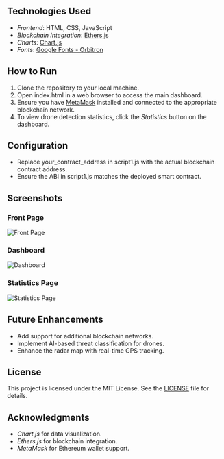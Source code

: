 ## Technologies Used

- *Frontend*: HTML, CSS, JavaScript
- *Blockchain Integration*: [Ethers.js](https://docs.ethers.io/)
- *Charts*: [Chart.js](https://www.chartjs.org/)
- *Fonts*: [Google Fonts - Orbitron](https://fonts.google.com/specimen/Orbitron)

## How to Run

1. Clone the repository to your local machine.
2. Open index.html in a web browser to access the main dashboard.
3. Ensure you have [MetaMask](https://metamask.io/) installed and connected to the appropriate blockchain network.
4. To view drone detection statistics, click the *Statistics* button on the dashboard.

## Configuration

- Replace your_contract_address in script1.js with the actual blockchain contract address.
- Ensure the ABI in script1.js matches the deployed smart contract.

## Screenshots

### Front Page
![Front Page](https://via.placeholder.com/800x400?text=Front+Page)

### Dashboard
![Dashboard](https://via.placeholder.com/800x400?text=Dashboard)

### Statistics Page
![Statistics Page](https://via.placeholder.com/800x400?text=Statistics+Page)

## Future Enhancements

- Add support for additional blockchain networks.
- Implement AI-based threat classification for drones.
- Enhance the radar map with real-time GPS tracking.

## License

This project is licensed under the MIT License. See the [LICENSE](LICENSE) file for details.

## Acknowledgments

- *Chart.js* for data visualization.
- *Ethers.js* for blockchain integration.
- *MetaMask* for Ethereum wallet support.
